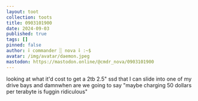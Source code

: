 ```yaml
---
layout: toot
collection: toots
title: 0903101900
date: 2024-09-03
published: true
tags: []
pinned: false
author: ⸸ commander ░ nova ⸸ :~$
avatar: /img/avatar/daemon.jpeg
mastodon: https://mastodon.online/@cmdr_nova/0903101900
---
```


looking at what it'd cost to get a 2tb 2.5" ssd that I can slide into one of my drive bays and damnwhen are we going to say "maybe charging 50 dollars per terabyte is fuggin ridiculous"
